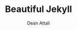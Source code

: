 ---
title: "Beautiful Jekyll"
github: https://github.com/daattali/beautiful-jekyll
demo: http://deanattali.com/beautiful-jekyll/
author: Dean Attali
ssg:
  - Jekyll
cms:
  - No Cms
---
